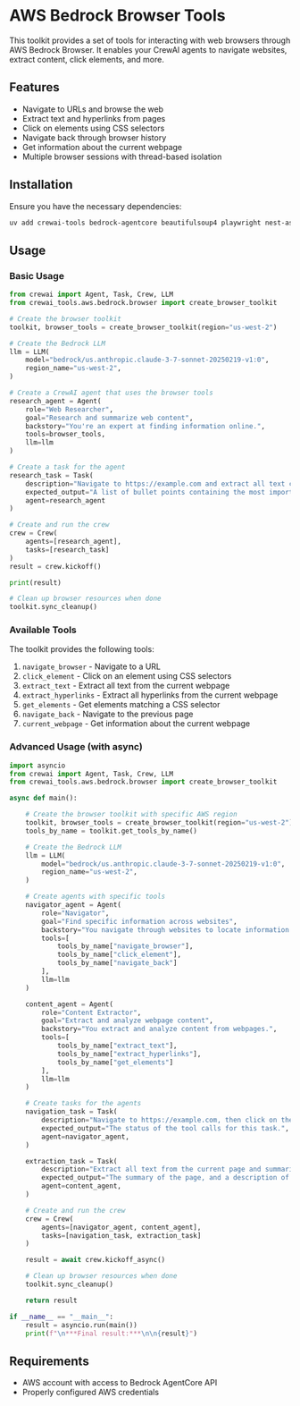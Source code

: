 # AWS Bedrock Browser Tools

This toolkit provides a set of tools for interacting with web browsers through AWS Bedrock Browser. It enables your CrewAI agents to navigate websites, extract content, click elements, and more.

## Features

- Navigate to URLs and browse the web
- Extract text and hyperlinks from pages
- Click on elements using CSS selectors
- Navigate back through browser history
- Get information about the current webpage
- Multiple browser sessions with thread-based isolation

## Installation

Ensure you have the necessary dependencies:

```bash
uv add crewai-tools bedrock-agentcore beautifulsoup4 playwright nest-asyncio
```

## Usage

### Basic Usage

```python
from crewai import Agent, Task, Crew, LLM
from crewai_tools.aws.bedrock.browser import create_browser_toolkit

# Create the browser toolkit
toolkit, browser_tools = create_browser_toolkit(region="us-west-2")

# Create the Bedrock LLM
llm = LLM(
    model="bedrock/us.anthropic.claude-3-7-sonnet-20250219-v1:0",
    region_name="us-west-2",
)

# Create a CrewAI agent that uses the browser tools
research_agent = Agent(
    role="Web Researcher",
    goal="Research and summarize web content",
    backstory="You're an expert at finding information online.",
    tools=browser_tools,
    llm=llm
)

# Create a task for the agent
research_task = Task(
    description="Navigate to https://example.com and extract all text content. Summarize the main points.",
    expected_output="A list of bullet points containing the most important information on https://example.com. Plus, a description of the tool calls used, and actions performed to get to the page.",
    agent=research_agent
)

# Create and run the crew
crew = Crew(
    agents=[research_agent],
    tasks=[research_task]
)
result = crew.kickoff()

print(result)

# Clean up browser resources when done
toolkit.sync_cleanup()
```

### Available Tools

The toolkit provides the following tools:

1. `navigate_browser` - Navigate to a URL
2. `click_element` - Click on an element using CSS selectors
3. `extract_text` - Extract all text from the current webpage
4. `extract_hyperlinks` - Extract all hyperlinks from the current webpage
5. `get_elements` - Get elements matching a CSS selector
6. `navigate_back` - Navigate to the previous page
7. `current_webpage` - Get information about the current webpage

### Advanced Usage (with async)

```python
import asyncio
from crewai import Agent, Task, Crew, LLM
from crewai_tools.aws.bedrock.browser import create_browser_toolkit

async def main():

    # Create the browser toolkit with specific AWS region
    toolkit, browser_tools = create_browser_toolkit(region="us-west-2")
    tools_by_name = toolkit.get_tools_by_name()

    # Create the Bedrock LLM
    llm = LLM(
        model="bedrock/us.anthropic.claude-3-7-sonnet-20250219-v1:0",
        region_name="us-west-2",
    )

    # Create agents with specific tools
    navigator_agent = Agent(
        role="Navigator",
        goal="Find specific information across websites",
        backstory="You navigate through websites to locate information.",
        tools=[
            tools_by_name["navigate_browser"],
            tools_by_name["click_element"],
            tools_by_name["navigate_back"]
        ],
        llm=llm
    )

    content_agent = Agent(
        role="Content Extractor",
        goal="Extract and analyze webpage content",
        backstory="You extract and analyze content from webpages.",
        tools=[
            tools_by_name["extract_text"],
            tools_by_name["extract_hyperlinks"],
            tools_by_name["get_elements"]
        ],
        llm=llm
    )

    # Create tasks for the agents
    navigation_task = Task(
        description="Navigate to https://example.com, then click on the the 'More information...' link.",
        expected_output="The status of the tool calls for this task.",
        agent=navigator_agent,
    )

    extraction_task = Task(
        description="Extract all text from the current page and summarize it.",
        expected_output="The summary of the page, and a description of the tool calls used, and actions performed to get to the page.",
        agent=content_agent,
    )

    # Create and run the crew
    crew = Crew(
        agents=[navigator_agent, content_agent],
        tasks=[navigation_task, extraction_task]
    )

    result = await crew.kickoff_async()

    # Clean up browser resources when done
    toolkit.sync_cleanup()

    return result

if __name__ == "__main__":
    result = asyncio.run(main())
    print(f"\n***Final result:***\n\n{result}")
```

## Requirements

- AWS account with access to Bedrock AgentCore API
- Properly configured AWS credentials